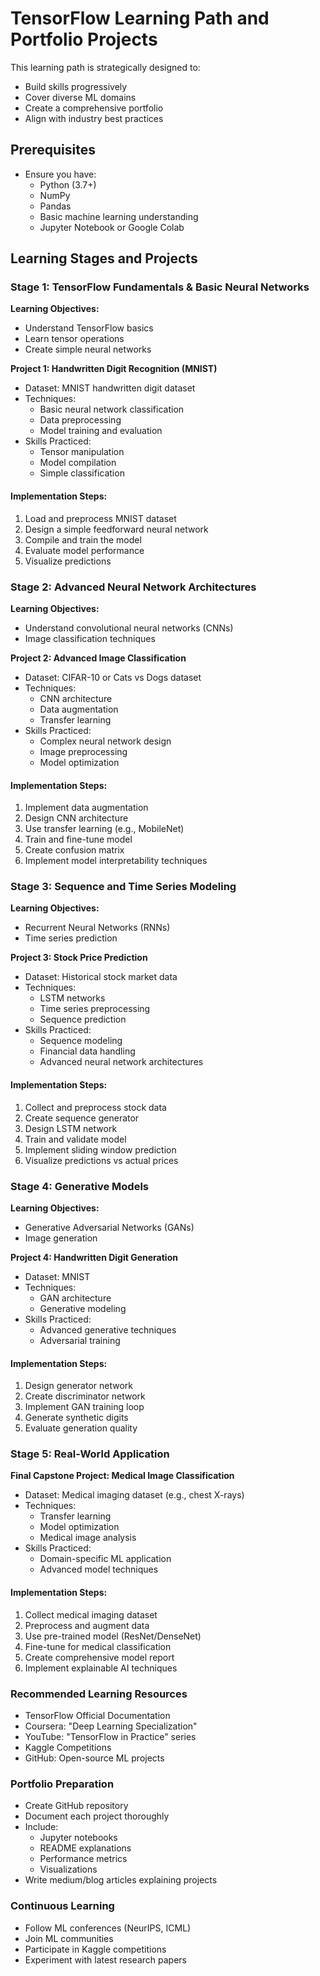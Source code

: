 # TensorFlow Learning Path and Portfolio Projects

This learning path is strategically designed to:

- Build skills progressively
- Cover diverse ML domains
- Create a comprehensive portfolio
- Align with industry best practices


## Prerequisites
- Ensure you have:
  * Python (3.7+)
  * NumPy
  * Pandas
  * Basic machine learning understanding
  * Jupyter Notebook or Google Colab

## Learning Stages and Projects

### Stage 1: TensorFlow Fundamentals & Basic Neural Networks
**Learning Objectives:**
- Understand TensorFlow basics
- Learn tensor operations
- Create simple neural networks

**Project 1: Handwritten Digit Recognition (MNIST)**
- Dataset: MNIST handwritten digit dataset
- Techniques: 
  * Basic neural network classification
  * Data preprocessing
  * Model training and evaluation
- Skills Practiced:
  * Tensor manipulation
  * Model compilation
  * Simple classification

#### Implementation Steps:
1. Load and preprocess MNIST dataset
2. Design a simple feedforward neural network
3. Compile and train the model
4. Evaluate model performance
5. Visualize predictions

### Stage 2: Advanced Neural Network Architectures
**Learning Objectives:**
- Understand convolutional neural networks (CNNs)
- Image classification techniques

**Project 2: Advanced Image Classification**
- Dataset: CIFAR-10 or Cats vs Dogs dataset
- Techniques:
  * CNN architecture
  * Data augmentation
  * Transfer learning
- Skills Practiced:
  * Complex neural network design
  * Image preprocessing
  * Model optimization

#### Implementation Steps:
1. Implement data augmentation
2. Design CNN architecture
3. Use transfer learning (e.g., MobileNet)
4. Train and fine-tune model
5. Create confusion matrix
6. Implement model interpretability techniques

### Stage 3: Sequence and Time Series Modeling
**Learning Objectives:**
- Recurrent Neural Networks (RNNs)
- Time series prediction

**Project 3: Stock Price Prediction**
- Dataset: Historical stock market data
- Techniques:
  * LSTM networks
  * Time series preprocessing
  * Sequence prediction
- Skills Practiced:
  * Sequence modeling
  * Financial data handling
  * Advanced neural network architectures

#### Implementation Steps:
1. Collect and preprocess stock data
2. Create sequence generator
3. Design LSTM network
4. Train and validate model
5. Implement sliding window prediction
6. Visualize predictions vs actual prices

### Stage 4: Generative Models
**Learning Objectives:**
- Generative Adversarial Networks (GANs)
- Image generation

**Project 4: Handwritten Digit Generation**
- Dataset: MNIST
- Techniques:
  * GAN architecture
  * Generative modeling
- Skills Practiced:
  * Advanced generative techniques
  * Adversarial training

#### Implementation Steps:
1. Design generator network
2. Create discriminator network
3. Implement GAN training loop
4. Generate synthetic digits
5. Evaluate generation quality

### Stage 5: Real-World Application
**Final Capstone Project: Medical Image Classification**
- Dataset: Medical imaging dataset (e.g., chest X-rays)
- Techniques:
  * Transfer learning
  * Model optimization
  * Medical image analysis
- Skills Practiced:
  * Domain-specific ML application
  * Advanced model techniques

#### Implementation Steps:
1. Collect medical imaging dataset
2. Preprocess and augment data
3. Use pre-trained model (ResNet/DenseNet)
4. Fine-tune for medical classification
5. Create comprehensive model report
6. Implement explainable AI techniques

### Recommended Learning Resources
- TensorFlow Official Documentation
- Coursera: "Deep Learning Specialization"
- YouTube: "TensorFlow in Practice" series
- Kaggle Competitions
- GitHub: Open-source ML projects

### Portfolio Preparation
- Create GitHub repository
- Document each project thoroughly
- Include:
  * Jupyter notebooks
  * README explanations
  * Performance metrics
  * Visualizations
- Write medium/blog articles explaining projects

### Continuous Learning
- Follow ML conferences (NeurIPS, ICML)
- Join ML communities
- Participate in Kaggle competitions
- Experiment with latest research papers